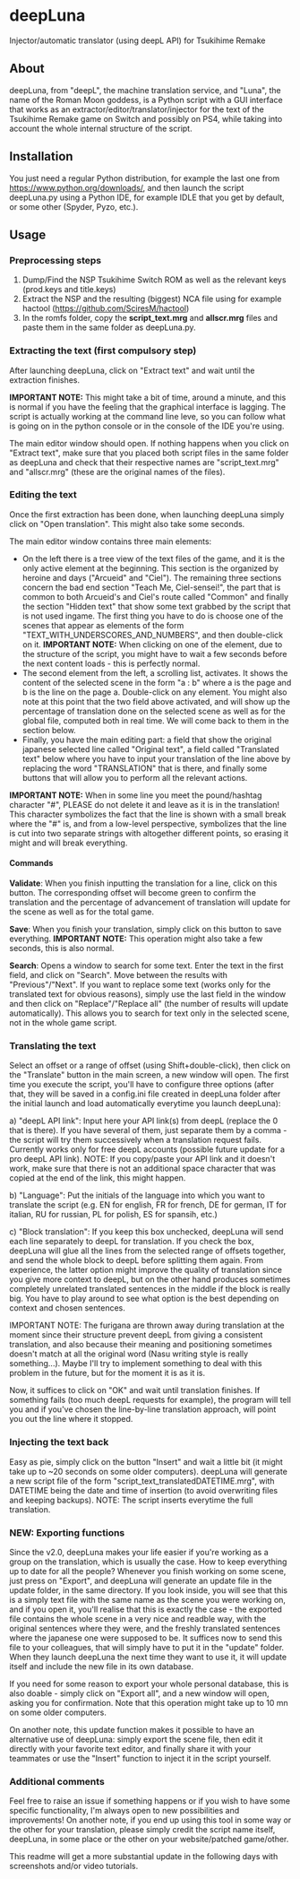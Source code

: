 # deepLuna
Injector/automatic translator (using deepL API) for Tsukihime Remake

## About
deepLuna, from "deepL", the machine translation service, and "Luna", the name of the Roman Moon goddess, is a Python script with a GUI interface that works as an extractor/editor/translator/injector for the text of the Tsukihime Remake game on Switch and possibly on PS4, while taking into account the whole internal structure of the script.

## Installation
You just need a regular Python distribution, for example the last one from https://www.python.org/downloads/, and then launch the script deepLuna.py using a Python IDE, for example IDLE that you get by default, or some other (Spyder, Pyzo, etc.).

## Usage

### Preprocessing steps
1) Dump/Find the NSP Tsukihime Switch ROM as well as the relevant keys (prod.keys and title.keys)
2) Extract the NSP and the resulting (biggest) NCA file using for example hactool (https://github.com/SciresM/hactool)
3) In the romfs folder, copy the **script_text.mrg** and **allscr.mrg** files and paste them in the same folder as deepLuna.py.

### Extracting the text (first compulsory step)
After launching deepLuna, click on "Extract text" and wait until the extraction finishes.

**IMPORTANT NOTE:** This might take a bit of time, around a minute, and this is normal if you have the feeling that the graphical interface is lagging. The script is actually working at the command line leve, so you can follow what is going on in the python console or in the console of the IDE you're using.

The main editor window should open. If nothing happens when you click on "Extract text", make sure that you placed both script files in the same folder as deepLuna and check that their respective names are "script_text.mrg" and "allscr.mrg" (these are the original names of the files).

### Editing the text
Once the first extraction has been done, when launching deepLuna simply click on "Open translation". This might also take some seconds.

The main editor window contains three main elements:
- On the left there is a tree view of the text files of the game, and it is the only active element at the beginning. This section is the organized by heroine and days ("Arcueid" and "Ciel"). The remaining three sections concern the bad end section "Teach Me, Ciel-sensei!", the part that is common to both Arcueid's and Ciel's route called "Common" and finally the section "Hidden text" that show some text grabbed by the script that is not used ingame. The first thing you have to do is choose one of the scenes that appear as elements of the form "TEXT_WITH_UNDERSCORES_AND_NUMBERS", and then double-click on it. **IMPORTANT NOTE:** When clicking on one of the element, due to the structure of the script, you might have to wait a few seconds before the next content loads - this is perfectly normal.
- The second element from the left, a scrolling list, activates. It shows the content of the selected scene in the form "a : b" where a is the page and b is the line on the page a. Double-click on any element. You might also note at this point that the two field above activated, and will show up the percentage of translation done on the selected scene as well as for the global file, computed both in real time. We will come back to them in the section below.
- Finally, you have the main editing part: a field that show the original japanese selected line called "Original text", a field called "Translated text" below where you have to input your translation of the line above by replacing the word "TRANSLATION" that is there, and finally some buttons that will allow you to perform all the relevant actions.

**IMPORTANT NOTE:** When in some line you meet the pound/hashtag character "#", PLEASE do not delete it and leave as it is in the translation! This character symbolizes the fact that the line is shown with a small break where the "#" is, and from a low-level perspective, symbolizes that the line is cut into two separate strings with altogether different points, so erasing it might and will break everything.

#### Commands
**Validate**: When you finish inputting the translation for a line, click on this button. The corresponding offset will become green to confirm the translation and the percentage of advancement of translation will update for the scene as well as for the total game.

**Save**: When you finish your translation, simply click on this button to save everything. **IMPORTANT NOTE:** This operation might also take a few seconds, this is also normal.

**Search**: Opens a window to search for some text. Enter the text in the first field, and click on "Search". Move between the results with "Previous"/"Next". If you want to replace some text (works only for the translated text for obvious reasons), simply use the last field in the window and then click on "Replace"/"Replace all" (the number of results will update automatically). This allows you to search for text only in the selected scene, not in the whole game script.

### Translating the text
Select an offset or a range of offset (using Shift+double-click), then click on the "Translate" button in the main screen, a new window will open. The first time you execute the script, you'll have to configure three options (after that, they will be saved in a config.ini file created in deepLuna folder after the initial launch and load automatically everytime you launch deepLuna):

a) "deepL API link": Input here your API link(s) from deepL (replace the 0 that is there). If you have several of them, just separate them by a comma - the script will try them successively when a translation request fails. Currently works only for free deepL accounts (possible future update for a pro deepL API link). NOTE: If you copy/paste your API link and it doesn't work, make sure that there is not an additional space character that was copied at the end of the link, this might happen.

b) "Language": Put the initials of the language into which you want to translate the script (e.g. EN for english, FR for french, DE for german, IT for italian, RU for russian, PL for polish, ES for spansih, etc.)

c) "Block translation": If you keep this box unchecked, deepLuna will send each line separately to deepL for translation. If you check the box, deepLuna will glue all the lines from the selected range of offsets together, and send the whole block to deepL before splitting them again. From experience, the latter option might improve the quality of translation since you give more context to deepL, but on the other hand produces sometimes completely unrelated translated sentences in the middle if the block is really big. You have to play around to see what option is the best depending on context and chosen sentences.

IMPORTANT NOTE: The furigana are thrown away during translation at the moment since their structure prevent deepL from giving a consistent translation, and also because their meaning and positioning sometimes doesn't match at all the original word (Nasu writing style is really something...). Maybe I'll try to implement something to deal with this problem in the future, but for the moment it is as it is.

Now, it suffices to click on "OK" and wait until translation finishes. If something fails (too much deepL requests for example), the program will tell you and if you've chosen the line-by-line translation approach, will point you out the line where it stopped.

### Injecting the text back
Easy as pie, simply click on the button "Insert" and wait a little bit (it might take up to ~20 seconds on some older computers). deepLuna will generate a new script file of the form "script_text_translatedDATETIME.mrg", with DATETIME being the date and time of insertion (to avoid overwriting files and keeping backups).
NOTE: The script inserts everytime the full translation.


### **NEW:** Exporting functions

Since the v2.0, deepLuna makes your life easier if you're working as a group on the translation, which is usually the case. How to keep everything up to date for all the people? Whenever you finish working on some scene, just press on "Export", and deepLuna will generate an update file in the update folder, in the same directory.
If you look inside, you will see that this is a simply text file with the same name as the scene you were working on, and if you open it, you'll realise that this is exactly the case - the exported file contains the whole scene in a very nice and readble way, with the original sentences where they were, and the freshly translated sentences where the japanese one were supposed to be. It suffices now to send this file to your colleagues, that will simply have to put it in the "update" folder. When they launch deepLuna the next time they want to use it, it will update itself and include the new file in its own database.

If you need for some reason to export your whole personal database, this is also doable - simply click on "Export all", and a new window will open, asking you for confirmation. Note that this operation might take up to 10 mn on some older computers.

On another note, this update function makes it possible to have an alternative use of deepLuna: simply export the scene file, then edit it directly with your favorite text editor, and finally share it with your teammates or use the "Insert" function to inject it in the script yourself.


### Additional comments

Feel free to raise an issue if something happens or if you wish to have some specific functionality, I'm always open to new possibilities and improvements! On another note, if you end up using this tool in some way or the other for your translation, please simply credit the script name itself, deepLuna, in some place or the other on your website/patched game/other.

This readme will get a more substantial update in the following days with screenshots and/or video tutorials.

